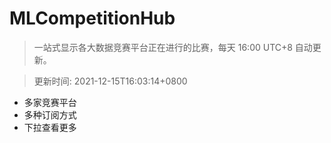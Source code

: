 # MLCompetitionHub

> 一站式显示各大数据竞赛平台正在进行的比赛，每天 16:00 UTC+8 自动更新。
  
> 更新时间: 2021-12-15T16:03:14+0800 

* 多家竞赛平台
* 多种订阅方式
* 下拉查看更多